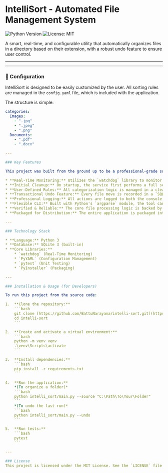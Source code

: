 # IntelliSort - Automated File Management System

![Python Version](https://img.shields.io/badge/python-3.9+-blue.svg)
![License: MIT](https://img.shields.io/badge/License-MIT-yellow.svg)

A smart, real-time, and configurable utility that automatically organizes files in a directory based on their extension, with a robust undo feature to ensure user control.

---

---

### 🔧 Configuration

IntelliSort is designed to be easily customized by the user. All sorting rules are managed in the `config.yaml` file, which is included with the application.

The structure is simple:

```yaml
categories:
  Images:
    - ".jpg"
    - ".jpeg"
    - ".png"
  Documents:
    - ".pdf"
    - ".docx"

---

### Key Features

This project was built from the ground up to be a professional-grade software utility, demonstrating a full range of development skills:

* **Real-Time Monitoring:** Utilizes the `watchdog` library to monitor a target directory and organize new files the instant they are created or downloaded.
* **Initial Cleanup:** On startup, the service first performs a full scan to organize all pre-existing files before beginning real-time monitoring.
* **User-Defined Rules:** All categorization logic is managed in a clean, human-readable `config.yaml` file, allowing users to easily define their own rules without touching the source code.
* **Transactional Undo Feature:** Every file move is recorded in a `SQLite` database. A command-line flag (`--undo`) allows the user to safely revert the entire last organization session, including the removal of newly created empty folders.
* **Professional Logging:** All actions are logged to both the console and a persistent `organizer.log` file, with different log levels for routine operations (`INFO`), recoverable issues (`WARNING`), and critical failures (`ERROR`).
* **Flexible CLI:** Built with Python's `argparse` module, the tool can be pointed at any directory, making it a flexible and reusable utility.
* **Verified & Reliable:** The core file processing logic is backed by automated `unit tests` written with the `pytest` framework to ensure reliability and prevent regressions.
* **Packaged for Distribution:** The entire application is packaged into a standalone Windows executable (`.exe`) using `PyInstaller`, allowing it to be run on any Windows machine without needing Python or any libraries installed.

---

### Technology Stack

* **Language:** Python 3
* **Database:** SQLite 3 (built-in)
* **Core Libraries:**
    * `watchdog` (Real-Time Monitoring)
    * `PyYAML` (Configuration Management)
    * `pytest` (Unit Testing)
    * `PyInstaller` (Packaging)

---

### Installation & Usage (for Developers)

To run this project from the source code:

1.  **Clone the repository:**
    ```bash
    git clone [https://github.com/BattuNarayana/intelli-sort.git](https://github.com/BattuNarayana/intelli-sort.git)
    cd intelli-sort
    ```

2.  **Create and activate a virtual environment:**
    ```bash
    python -m venv venv
    .\venv\Scripts\activate
    ```

3.  **Install dependencies:**
    ```bash
    pip install -r requirements.txt
    ```

4.  **Run the application:**
    *(To organize a folder)*
    ```bash
    python intelli_sort/main.py --source "C:\Path\To\Your\Folder"
    ```
    *(To undo the last run)*
    ```bash
    python intelli_sort/main.py --undo
    ```

5.  **Run tests:**
    ```bash
    pytest
    ```

---

### License
This project is licensed under the MIT License. See the `LICENSE` file for details.